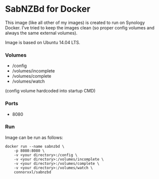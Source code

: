 # SabNZBd for Docker
This image (like all other of my images) is created to run on Synology Docker. I've tried to keep the images clean (so proper config volumes and always the same external volumes).

Image is based on Ubuntu 14.04 LTS.

### Volumes
- /config
- /volumes/incomplete
- /volumes/complete
- /volumes/watch

(config volume hardcoded into startup CMD)

### Ports
- 8080

### Run
Image can be run as follows:
```
docker run --name sabnzbd \
    -p 8080:8080 \
    -v <your directory>:/config \
    -v <your directory>:/volumes/incomplete \
    -v <your directory>:/volumes/complete \
    -v <your directory>:/volumes/watch \
    connorxxl/sabnzbd
```
